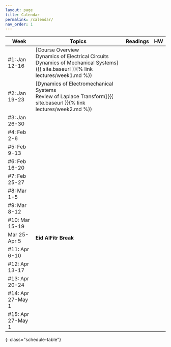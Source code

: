 ```yaml
---
layout: page
title: Calendar
permalink: /calendar/
nav_order: 1
---
```

| Week              | Topics                                                                    | Readings | HW |
|-------------------|---------------------------------------------------------------------------|----------|----|
| #1: Jan 12-16     | [Course Overview<br />Dynamics of Electrical Circuits<br />Dynamics of Mechanical Systems]({{ site.baseurl }}{% link lectures/week1.md %})                                                                       |          |    |
| #2: Jan 19-23 | [Dynamics of Electromechanical Systems<br />Review of Laplace Transform]({{ site.baseurl }}{% link lectures/week2.md %})                                                                                              |          |     |
| #3: Jan 26-30       |                            			                                    |          |      |
| #4: Feb 2-6      |                                                                           |          |    |
| #5: Feb 9-13     |                                                                           |          |    |
| #6: Feb 16-20     |                                                                           |          |        |
| #7: Feb 25-27       |                                                                           |          |        |
| #8: Mar 1-5      |                                                                           |          |    |
| #9: Mar 8-12     |                                                                           |          |        |
| #10: Mar 15-19    |                                                                           |          |        |
|  Mar 25-Apr 5| **Eid AlFitr Break**| | |
| #11: Apr 6-10 |                                                                           |          |        |
| #12: Apr 13-17      |                                                                           |          |        |
| #13: Apr 20-24    |                                      							            |          |        |
| #14: Apr 27-May 1   |                                                                           |          |        |
| #15: Apr 27-May 1 | | | |
{: class="schedule-table"}
